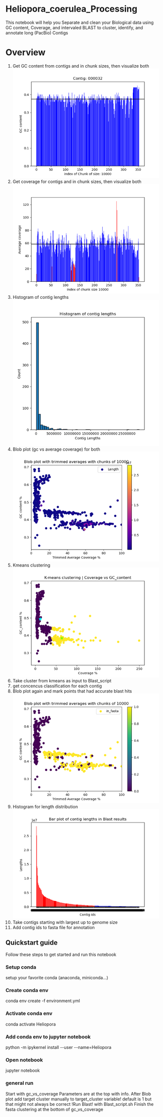 # Heliopora_coerulea_Processing
This notebook will help you Separate and clean your Biological data using GC content, Coverage, and intervaled BLAST to cluster, identify, and annotate long (PacBio) Contigs

# Overview

1. Get GC content from contigs and in chunk sizes, then visualize both
![GC Content](https://github.com/AlexanderFastner/Heliopora_coerulea_Processing/blob/main/images/GC_content_000032.png?raw=true)
2. Get coverage for contigs and in chunk sizes, then visualize both 
![GC Content](https://github.com/AlexanderFastner/Heliopora_coerulea_Processing/blob/main/images/Coverage_000032.png?raw=true)
3. Histogram of contig lengths
![Histogram of contig lengths](https://github.com/AlexanderFastner/Heliopora_coerulea_Processing/blob/main/images/Histogram_of_lengths.png?raw=true)
4. Blob plot (gc vs average coverage) for both
![Blob](https://github.com/AlexanderFastner/Heliopora_coerulea_Processing/blob/main/images/Blob.png?raw=true)
5. Kmeans clustering
![Kmeans](https://github.com/AlexanderFastner/Heliopora_coerulea_Processing/blob/main/images/Kmeans_clustering.png?raw=true)
6. Take cluster from kmeans as input to Blast_script
7. get concencus classification for each contig
8. Blob plot again and mark points that had accurate blast hits
![Fasta Blob](https://github.com/AlexanderFastner/Heliopora_coerulea_Processing/blob/main/images/Fasta_Blob.png?raw=true)
9. Histogram for length distribution
![Histogram of lengths and cutoff](https://github.com/AlexanderFastner/Heliopora_coerulea_Processing/blob/main/images/Histogram_of_lengths_of_subset.png?raw=true)
10. Take contigs starting with largest up to genome size
11. Add contig ids to fasta file for annotation


## Quickstart guide
Follow these steps to get started and run this notebook

### Setup conda
setup your favorite conda (anaconda, miniconda...)

### Create conda env
conda env create -f environment.yml

### Activate conda env
conda activate Heliopora

### Add conda env to jupyter notebook
python -m ipykernel install --user --name=Heliopora

### Open notebook
jupyter notebook

### general run
Start with gc_vs_coverage
Parameters are at the top with info.
After Blob plot add target cluster manually to target_cluster variable! default is 1 but that might not always be correct
!Run Blast! with Blast_script.sh
Finish the fasta clustering at the bottom of gc_vs_coverage

